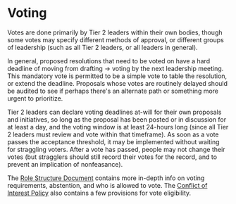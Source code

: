 # Voting

Votes are done primarily by Tier 2 leaders within their own bodies, though some votes may specify different methods of approval, or different groups of leadership (such as all Tier 2 leaders, or all leaders in general).

In general, proposed resolutions that need to be voted on have a hard deadline of moving from drafting -> voting by the next leadership meeting. This mandatory vote is permitted to be a simple vote to table the resolution, or extend the deadline. Proposals whose votes are routinely delayed should be audited to see if perhaps there's an alternate path or something more urgent to prioritize.

Tier 2 leaders can declare voting deadlines at-will for their own proposals and initiatives, so long as the proposal has been posted or in discussion for at least a day, and the voting window is at least 24-hours long (since all Tier 2 leaders must review and vote within that timeframe). As soon as a vote passes the acceptance threshold, it may be implemented without waiting for straggling voters. After a vote has passed, people may not change their votes (but stragglers should still record their votes for the record, and to prevent an implication of nonfeasance).

The [Role Structure Document](../../02-Role-Structure/01-Role-Structure.md) contains more in-depth info on voting requirements, abstention, and who is allowed to vote. The [Conflict of Interest Policy](../05-Conflicts-of-Interest/01-Conflicts-of-Interest.md) also contains a few provisions for vote eligibility.
